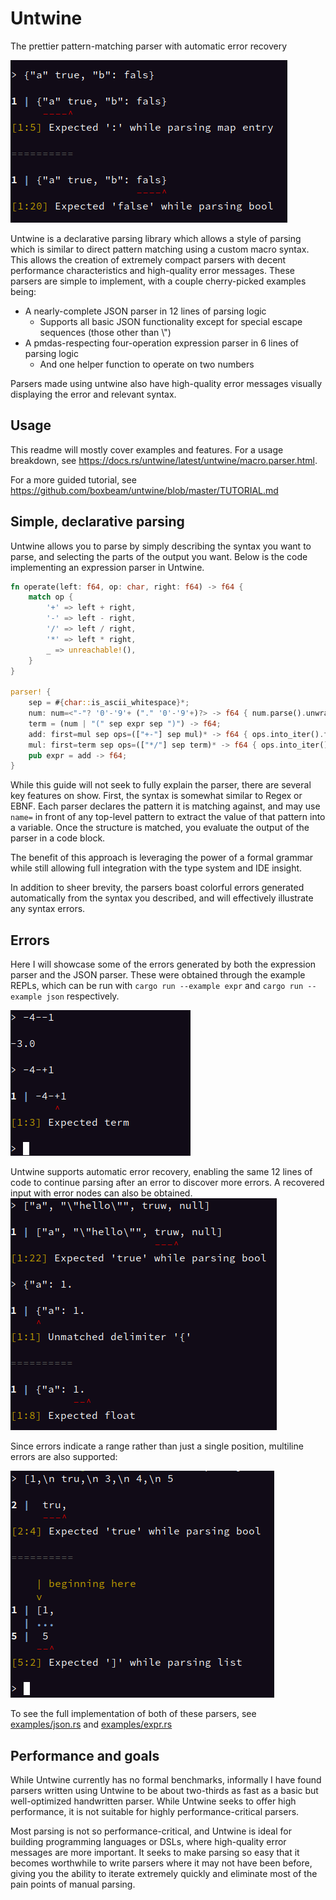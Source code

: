 # Untwine

The prettier pattern-matching parser with automatic error recovery

![Example expression errors](./screenshots/json-3.png)

Untwine is a declarative parsing library which allows a style of parsing which is similar to direct pattern matching using a custom macro syntax.
This allows the creation of extremely compact parsers with decent performance characteristics and high-quality error messages.
These parsers are simple to implement, with a couple cherry-picked examples being:
- A nearly-complete JSON parser in 12 lines of parsing logic
  - Supports all basic JSON functionality except for special escape sequences (those other than \\")
- A pmdas-respecting four-operation expression parser in 6 lines of parsing logic
  - And one helper function to operate on two numbers

Parsers made using untwine also have high-quality error messages visually displaying the error and relevant syntax.

## Usage

This readme will mostly cover examples and features. For a usage breakdown, see https://docs.rs/untwine/latest/untwine/macro.parser.html.

For a more guided tutorial, see https://github.com/boxbeam/untwine/blob/master/TUTORIAL.md

## Simple, declarative parsing

Untwine allows you to parse by simply describing the syntax you want to parse, and selecting the parts of the output you want.
Below is the code implementing an expression parser in Untwine.

```rust
fn operate(left: f64, op: char, right: f64) -> f64 {
    match op {
        '+' => left + right,
        '-' => left - right,
        '/' => left / right,
        '*' => left * right,
        _ => unreachable!(),
    }
}

parser! {
    sep = #{char::is_ascii_whitespace}*;
    num: num=<"-"? '0'-'9'+ ("." '0'-'9'+)?> -> f64 { num.parse().unwrap() }
    term = (num | "(" sep expr sep ")") -> f64;
    add: first=mul sep ops=(["+-"] sep mul)* -> f64 { ops.into_iter().fold(first, |left, (op, right)| operate(left, op, right)) }
    mul: first=term sep ops=(["*/"] sep term)* -> f64 { ops.into_iter().fold(first, |left, (op, right)| operate(left, op, right)) }
    pub expr = add -> f64;
}
```

While this guide will not seek to fully explain the parser, there are several key features on show.
First, the syntax is somewhat similar to Regex or EBNF. Each parser declares the pattern it is matching
against, and may use `name=` in front of any top-level pattern to extract the value of that pattern
into a variable. Once the structure is matched, you evaluate the output of the parser in a code block.

The benefit of this approach is leveraging the power of a formal grammar while still allowing full
integration with the type system and IDE insight.

In addition to sheer brevity, the parsers boast colorful errors generated automatically from the syntax
you described, and will effectively illustrate any syntax errors.

## Errors

Here I will showcase some of the errors generated by both the expression parser and the JSON parser. These
were obtained through the example REPLs, which can be run with `cargo run --example expr` and `cargo run --example json`
respectively.

![Example expression errors](./screenshots/expr-1.png)

Untwine supports automatic error recovery, enabling the same 12 lines of code to continue parsing after an error to
discover more errors. A recovered input with error nodes can also be obtained.
![Example json errors](./screenshots/json-1.png)

Since errors indicate a range rather than just a single position, multiline errors are also supported:

![Example multiline JSON errors](./screenshots/json-2.png)

To see the full implementation of both of these parsers, see [examples/json.rs](https://github.com/boxbeam/untwine/blob/master/examples/json.rs)
and [examples/expr.rs](https://github.com/boxbeam/untwine/blob/master/examples/json.rs)

## Performance and goals

While Untwine currently has no formal benchmarks, informally I have found parsers written using Untwine to be about
two-thirds as fast as a basic but well-optimized handwritten parser. While Untwine seeks to offer high performance,
it is not suitable for highly performance-critical parsers.

Most parsing is not so performance-critical, and Untwine is ideal for building programming languages or DSLs,
where high-quality error messages are more important. It seeks to make parsing so easy that it becomes worthwhile to
write parsers where it may not have been before, giving you the ability to iterate extremely quickly and eliminate
most of the pain points of manual parsing.
